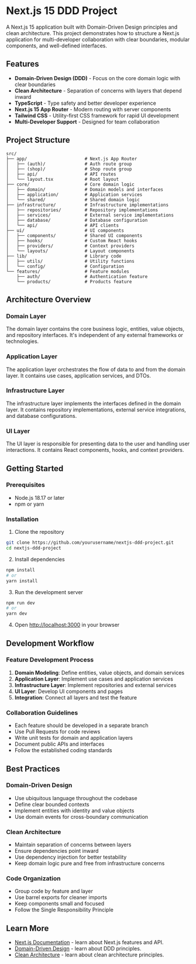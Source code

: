 # Next.js 15 DDD Project

A Next.js 15 application built with Domain-Driven Design principles and clean architecture. This project demonstrates how to structure a Next.js application for multi-developer collaboration with clear boundaries, modular components, and well-defined interfaces.

## Features

- **Domain-Driven Design (DDD)** - Focus on the core domain logic with clear boundaries
- **Clean Architecture** - Separation of concerns with layers that depend inward
- **TypeScript** - Type safety and better developer experience
- **Next.js 15 App Router** - Modern routing with server components
- **Tailwind CSS** - Utility-first CSS framework for rapid UI development
- **Multi-Developer Support** - Designed for team collaboration

## Project Structure

```
src/
├── app/                      # Next.js App Router
│   ├── (auth)/               # Auth route group
│   ├── (shop)/               # Shop route group
│   ├── api/                  # API routes
│   └── layout.tsx            # Root layout
├── core/                     # Core domain logic
│   ├── domain/               # Domain models and interfaces
│   ├── application/          # Application services
│   └── shared/               # Shared domain logic
├── infrastructure/           # Infrastructure implementations
│   ├── repositories/         # Repository implementations
│   ├── services/             # External service implementations
│   ├── database/             # Database configuration
│   └── api/                  # API clients
├── ui/                       # UI components
│   ├── components/           # Shared UI components
│   ├── hooks/                # Custom React hooks
│   ├── providers/            # Context providers
│   └── layouts/              # Layout components
├── lib/                      # Library code
│   ├── utils/                # Utility functions
│   └── config/               # Configuration
└── features/                 # Feature modules
    ├── auth/                 # Authentication feature
    └── products/             # Products feature
```

## Architecture Overview

### Domain Layer

The domain layer contains the core business logic, entities, value objects, and repository interfaces. It's independent of any external frameworks or technologies.

### Application Layer

The application layer orchestrates the flow of data to and from the domain layer. It contains use cases, application services, and DTOs.

### Infrastructure Layer

The infrastructure layer implements the interfaces defined in the domain layer. It contains repository implementations, external service integrations, and database configurations.

### UI Layer

The UI layer is responsible for presenting data to the user and handling user interactions. It contains React components, hooks, and context providers.

## Getting Started

### Prerequisites

- Node.js 18.17 or later
- npm or yarn

### Installation

1. Clone the repository
```bash
git clone https://github.com/yourusername/nextjs-ddd-project.git
cd nextjs-ddd-project
```

2. Install dependencies
```bash
npm install
# or
yarn install
```

3. Run the development server
```bash
npm run dev
# or
yarn dev
```

4. Open [http://localhost:3000](http://localhost:3000) in your browser

## Development Workflow

### Feature Development Process

1. **Domain Modeling**: Define entities, value objects, and domain services
2. **Application Layer**: Implement use cases and application services
3. **Infrastructure Layer**: Implement repositories and external services
4. **UI Layer**: Develop UI components and pages
5. **Integration**: Connect all layers and test the feature

### Collaboration Guidelines

- Each feature should be developed in a separate branch
- Use Pull Requests for code reviews
- Write unit tests for domain and application layers
- Document public APIs and interfaces
- Follow the established coding standards

## Best Practices

### Domain-Driven Design

- Use ubiquitous language throughout the codebase
- Define clear bounded contexts
- Implement entities with identity and value objects
- Use domain events for cross-boundary communication

### Clean Architecture

- Maintain separation of concerns between layers
- Ensure dependencies point inward
- Use dependency injection for better testability
- Keep domain logic pure and free from infrastructure concerns

### Code Organization

- Group code by feature and layer
- Use barrel exports for cleaner imports
- Keep components small and focused
- Follow the Single Responsibility Principle

## Learn More

- [Next.js Documentation](https://nextjs.org/docs) - learn about Next.js features and API.
- [Domain-Driven Design](https://domainlanguage.com/ddd/) - learn about DDD principles.
- [Clean Architecture](https://blog.cleancoder.com/uncle-bob/2012/08/13/the-clean-architecture.html) - learn about clean architecture principles.

